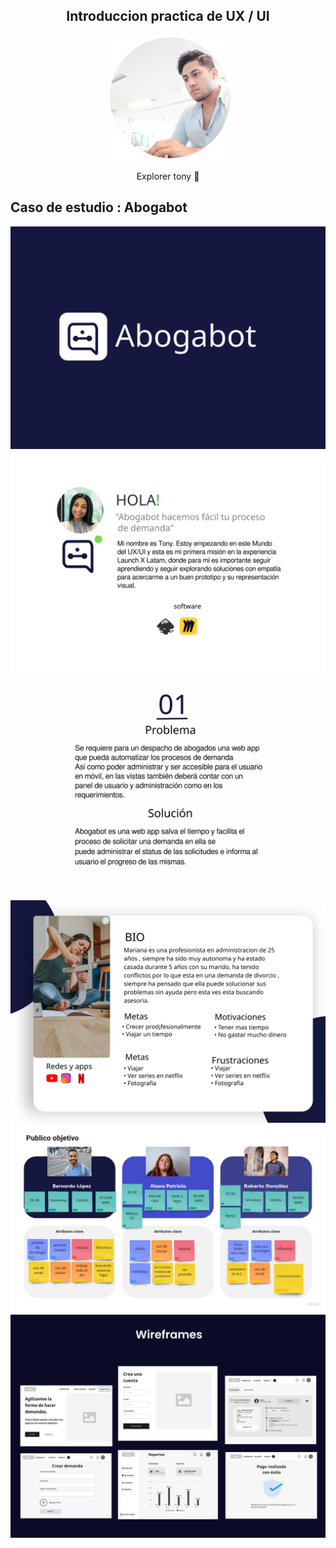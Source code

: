 <h2 style="text-align: center;">Introduccion practica de UX / UI</h2>
<center><img src="img/avatar.png" width="200"></center>
<p style="text-align: center;">Explorer tony 🚀</p>

## Caso de estudio : Abogabot
![Logotipo de Abogabot](img/abogabot.svg)
![sobre el proyecto](img/sobreproyecto.svg)
![El problema](img/problemadescripcion.svg)
![buyer persona](img/buyerpersona.svg)
![publico objetivo](img/publicoobjetivo.jpg)
![wireframes](img/frames.png)

